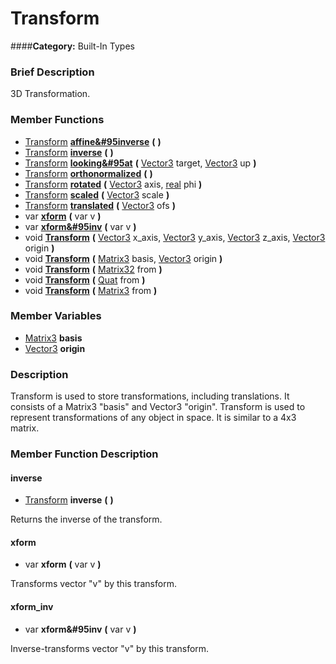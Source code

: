 #  Transform  
####**Category:** Built-In Types

###  Brief Description  
3D Transformation.

###  Member Functions 
  * [Transform](class_transform)  **[affine&#95inverse](#affine_inverse)**  **(** **)**
  * [Transform](class_transform)  **[inverse](#inverse)**  **(** **)**
  * [Transform](class_transform)  **[looking&#95at](#looking_at)**  **(** [Vector3](class_vector3) target, [Vector3](class_vector3) up  **)**
  * [Transform](class_transform)  **[orthonormalized](#orthonormalized)**  **(** **)**
  * [Transform](class_transform)  **[rotated](#rotated)**  **(** [Vector3](class_vector3) axis, [real](class_real) phi  **)**
  * [Transform](class_transform)  **[scaled](#scaled)**  **(** [Vector3](class_vector3) scale  **)**
  * [Transform](class_transform)  **[translated](#translated)**  **(** [Vector3](class_vector3) ofs  **)**
  * var  **[xform](#xform)**  **(** var v  **)**
  * var  **[xform&#95inv](#xform_inv)**  **(** var v  **)**
  * void  **[Transform](#Transform)**  **(** [Vector3](class_vector3) x_axis, [Vector3](class_vector3) y_axis, [Vector3](class_vector3) z_axis, [Vector3](class_vector3) origin  **)**
  * void  **[Transform](#Transform)**  **(** [Matrix3](class_matrix3) basis, [Vector3](class_vector3) origin  **)**
  * void  **[Transform](#Transform)**  **(** [Matrix32](class_matrix32) from  **)**
  * void  **[Transform](#Transform)**  **(** [Quat](class_quat) from  **)**
  * void  **[Transform](#Transform)**  **(** [Matrix3](class_matrix3) from  **)**

###  Member Variables  
  * [Matrix3](class_matrix3) **basis**
  * [Vector3](class_vector3) **origin**

###  Description  
Transform is used to store transformations, including translations. It consists of a Matrix3 "basis" and Vector3 "origin". Transform is used to represent transformations of any object in space. It is similar to a 4x3 matrix.

###  Member Function Description  

#### <a name="inverse">inverse</a>
  * [Transform](class_transform)  **inverse**  **(** **)**

Returns the inverse of the transform.

#### <a name="xform">xform</a>
  * var  **xform**  **(** var v  **)**

Transforms vector "v" by this transform.

#### <a name="xform_inv">xform_inv</a>
  * var  **xform&#95inv**  **(** var v  **)**

Inverse-transforms vector "v" by this transform.
